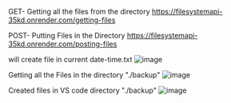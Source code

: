 GET- Getting all the files from the directory
https://filesystemapi-35kd.onrender.com/getting-files

POST- Putting Files in the Directory
https://filesystemapi-35kd.onrender.com/posting-files


will create file in current date-time.txt
![image](https://github.com/NamagiriLakshmiMVL/FILESYSTEMAPI/assets/144921147/65fb986d-b099-4d62-bf61-282510c6645b)

Getting all the Files in the directory "./backup"
![image](https://github.com/NamagiriLakshmiMVL/FILESYSTEMAPI/assets/144921147/865b9ac9-ac46-4abb-ad08-b3a53b09b857)

Created files in VS code directory "./backup"
![image](https://github.com/NamagiriLakshmiMVL/FILESYSTEMAPI/assets/144921147/58fcddd5-50ec-42fb-8ce7-021e145ec8d1)


